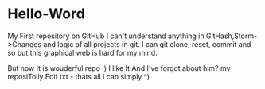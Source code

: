 Hello-Word
==========

My First repository on GitHub
I can't understand anything in GitHash,Storm->Changes and logic of all projects in git.
I can git clone, reset, commit and so but this graphical web is hard for my mind.

But now It is wouderful repo :) I like It  And  I've forgot about him? my reposiToliy
Edit txt - thats all I can simply ^)
